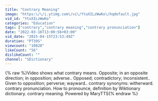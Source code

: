 ```yaml
---
title: "Contrary Meaning"
image: "https:\/\/i.ytimg.com\/vi\/YtuXILzWwKo\/hqdefault.jpg"
vid_id: "YtuXILzWwKo"
categories: "Education"
tags: ["contrary","contrary meaning","contrary pronunciation"]
date: "2022-03-16T13:00:56+03:00"
vid_date: "2015-04-15T23:53:49Z"
duration: "PT39S"
viewcount: "10828"
likeCount: "56"
dislikeCount: ""
channel: "SDictionary"
---
```

{% raw %}Video shows what contrary means. Opposite; in an opposite direction; in opposition; adverse.. Opposed; contradictory; inconsistent.. Given to opposition; perverse; wayward.. contrary synonyms: witherward.  contrary pronunciation. How to pronounce, definition by Wiktionary dictionary. contrary meaning. Powered by MaryTTS{% endraw %}

